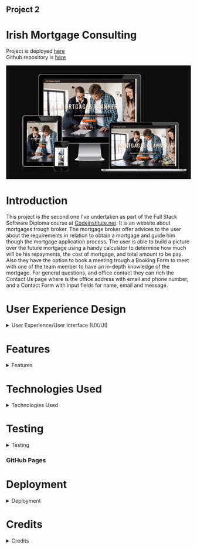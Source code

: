 ## Project 2

# Irish Mortgage Consulting

Project is deployed [here]( https://fitabigail.github.io/IrishMortgageConsulting/)   
Github repository is [here](https://github.com/fitabigail) 



![screen shot of am i responsive](./assets/readmeImages/am_responsive.png)

# Introduction
This project is the second one I've undertaken as part of the Full Stack Software Diploma course at [Codeinstitute.net](https://www.CodeInstitute.net).
It is an website about mortgages trough broker. The mortgage broker offer advices  to the user about the requirements in relation to obtain a mortgage and guide him though the mortgage application process. The user is able to build a picture over the future mortgage using a handy calculator to determine how much will be his repayments, the cost of mortgage, and total amount to be pay. Also they have the option to book a meeting trough a Booking Form to meet with one of  the team member to have an in-depth knowledge of the mortgage.
For general questions, and office contact they can rich the Contact Us page where is the office address with email and phone number, and a Contact Form with input fields for name, email and message. 


# User Experience Design

<details>
  
  <summary>User Experience/User Interface (UX/UI)</summary>

### User stories

#### First Time Visitor Goals

- As a First Time user, I want to easily understand the main purpose of the site.
- As a First Time user, I want to be able to easily navigate throughout the site to find content.
- As a First Time user, I want to view the website and content clearly on my mobile device.
- As a First Time user, I want the website the team is qualified with years of industry experience.
- As a First Time user, I want to find ways to follow the IrishMortgageConsulting on different social media platforms.

### Returning Visitor Goals

- As a Returning user, I want to reused the mortgage calculator for future house upgrades.
- As a Returning user, I want to get update team profiles.
- As a Returning user, I want to contact the organisation so I can request more information.

### Frequent Visitor Goals

- As a Frequent user, I want to check  the mortgage calculator.
- As a Frequent user, I want to check if there are any news about mortgage requirements.
- As a Frequent user, I want to sign up to the Newsletter so that I am emailed any major updates and/or changes to the mortgage requirements.

### Design

  
  
  #### Colour Scheme 


  I tried different colour palettes whilst building the website and settled on a simple combination of shades of orange, grey, white and black.
  Black, and white is used for text color and contrast well with the other two primary colours. Default Orange was used for the link color on hover, and for buttons. Diffrent shades of white, grey, and orange where used for backgrounds.
  - grey : hsla(0, 8%, 5%, 0.9), rgba(0, 0, 0, 0.5); rgba(7, 6, 6, 0.925); rgba(0, 0, 0, 0.87), rgba(0, 0, 0, 0.6);
  - white: antiquewhite, aliceblue ;
  - orange: #ce5713,  #8f2b04;


   #### Typography


  I choose 'Playfair Display' as the font for the site. The headers and forms on all pages throughout the Website are using 'Oswald' font.

   #### Wireframes
 
  
  <details> 

![Balsamic Wireframes](./assets/readmeImages/balsamic-home.png)    

</details>  

</details> 
  
  # Features

<details>
  
  <summary>Features</summary>
  
  ### Responsive  Website

   The site displays properly at a wide range of screen sizes, further information on this is listed in the testing section. 



   ![screenshot of samsung S5](./assets/readmeImages/mobile-view-index.png)        ![screenshot of samsung S5](./assets/readmeImages/responsive-calculator.png)           ![screenshot of samsung S5](./assets/readmeImages/mobile-ph-contact.png);



  ### HOME Page

### Navbar

  - A feature on all three pages, the full responsive navigation bar includes link to Logo, Home page, Calculator page and Contact Us page and is indentical in each page to allow easy navigation. On page loading the navigation bar drop down smoothly to catch up user attention. On left side the navbar has the logo linked to Home page, and a on the right side is the hamburger menu. On mouse click the hamburger is swiching to an arow and a full screen page is loading with the pages links, feature achived with javascript code.

    ![HOME PAGE](./assets/readmeImages/navbar.png)


### Section one - the landing

  - This section include several diffrent css annimations on loading page. This include a big  animated banner with two titles bussines related subject, an welcome title, and dicover button  with a shine effect linked with Calculator page.

   ![HOME PAGE](./assets/readmeImages/landing-banner.png)

### About section
 
- About section include a video with a custom control, achived with javascript code. On clicking the video button will start the video, and a bar will roll. If press the pause button the video will stop playing. The video is display for screens of 550px and wider.

![HOME PAGE](./assets/readmeImages/about.png)

### Team section

- This section  shows profile cards of the three members team. When hover the card  some information about the member will appear with a nice and cool hoover effect, the cards moves smooth with the cursor direction. This effect was achived calling JQuery cdn tools for plugin tilt.js.

![HOME PAGE](./assets/readmeImages/team.png)


### Footer 
- The footer is a simple one which offer information about office address, and include easy access to the main relevant social media sites for Irish Mortgage Consulting.

![HOME PAGE](./assets/readmeImages/footer.png)
  
  
### Scroll button
- Home and Calculator has a scrool button with a smooth move to top of the pages( used javascript for a smooth move).   
    
 ### CALCULATOR Page


### Calculator section
- Include a mortgage calculator to calculate the monthly repayments, cost of mortgage, and total to pay. Also include a pie chart which diplay amount borrowed and interest to pay. All this features are achived with javascrit code.

![CALCULATOR PAGE](./assets/readmeImages/calcul-top.png)
![CALCULATOR PAGE](./assets/readmeImages/calc-results.png)

### Booking section
- This section includes two parts. First the banner with an animated arrow created with style css, and a button on click is opening the booking form.
The second part is the Booking Form  with two parts: on the left side has the inputs fields, a check box (style css), an a submit button; on the right an image with a welcome message. On the right bottom corner has a closing button on x shape to exit the form(javascript code used for form). On submition will display an alert message.

![CALCULATOR  PAGE](./assets/readmeImages/book-meeting.png)
![CALCULATOR PAGE](./assets/readmeImages/form-booking.png)
![CALCULATOR PAGE](./assets/readmeImages/booking-message.png)


### Contact Us Page

- Contact us page has as a future fliping Contact Form with two sides. On the first side the user can read the office address, and on the other side is the contact form with input fields for name, email, phone, message and a submit buttom. The user on submition will get an alert message. 


![CONTACT US PAGE](./assets/readmeImages/contact-us.png)
![CONTACT US PAGE](./assets/readmeImages/contact-us-form.png)
![CONTACT US PAGE](./assets/readmeImages/contact-form-message.png)



### Possible Future Features

I would like to add extra features to the site such us:

 - to add in the future is integration with an email autoresponder service, such as Sendgrid;
 - two more morgage calculator, one for Mortgage Rate Change Calculator and one for Extra Mortgage Payments Calculator;
 - a blog where to post the lastes new from industry;
 - a Live Chat Service could be implemented to provide instant answers to user specific questions.
 - a register form help the user to create an account and upload required documentation;

 </details>    

# Technologies Used
<details>
  <summary>Technologies Used</summary>
  
  #### Languages Used
  
  - HTML5
  - CSS
  - Javascript

  #### Applications Used

- [Balsamiq](https://www.balsamiq.com) was used to create wireframes for this project.
- [Google Fonts](https://fonts.google.com/) fonts were downloaded from Google Fonts.
- [Fontawesome](https://www.fontawesome.com) icons were downloaded from Font Awesome.com.
- [Git](https://git-scm.com/) Git was used for version control.
- [GitHub](https://github.com/) GitHub is used to store the projects code.
- [Gitpages](https://pages.github.com/) Gitpages are used to deploy the site.
- [Chrome Developer Tools](https://developer.chrome.com/docs/devtools/) used for layout and responsive testing.
- [favICO.com](https://convertico.com/favicon/) used for creating favicon.
- [W3 Validator](https://jigsaw.w3.org/css-validator/) used to test html and css code.
- [Jshint](https://jshint.com/) used to validate Javascript code.
- [Freeconvert.com](https://www.freeconvert.com) was used to convert the background image file to the  webp format.
- [Pexels.com](https://www.pexels.com) was used for free images.
- [Caniuse.com/webp](https://caniuse.com/webp)  used to check compatibility of the webp file format.
- [befunky.com](https://www.befunky.com/)  used to resize the images files.
- [Cloudinary](https://cloudinary.com/console) used to host and served the video file through cloudinary.
-[jQuery](https://releases.jquery.com/jquery/) use to implement tilt.js for team profile card moving effect;
-[responsivedesignchecker.com/](https://responsivedesignchecker.com/) used for check responsivenes;

   
</details>  
  
# Testing 
<details>
  <summary>Testing</summary>

### W3c CSS Validator
  The css file was tested using the W3c CSS validator showing no errors, and 4 warnings all of the type "is a vendor extension" as shown below..
<details>

![CSS Validator](./assets/readmeImages/css-validator.png)

 ![CSS Validator](./assets/readmeImages/css-warrnings.png)
</details>

### W3c HTML Validator
  The HTML was tested with the W3c HTML Validator with no error returned all three pages.  
<details>

 ![HTML Validator](./assets/readmeImages/html-index-validator.png)
</details>

 ### JSHint
  The Javascript file was validated using JSHint, with the following result. The `New JavaScript features (ES6)` option was ticked in the 
  Configure menu. 
<details>

![JAVASCRIPT CALCULATOR Validator](./assets/readmeImages/cotactjs-validator.png)

![JAVASCRIPT index Validator](./assets/readmeImages/calculatorjs-validator.png)
  </details>

   ### Lighthouse
  The web page was tested using the Lighthouse feature on the chrome browser giving the following result for desktop and mobile.    
  It should be noted that the performance score was variable, ranging from the low eighties to 100 for desktop and mobile.  
<details>

![LIGHTHOUSE HOME PAGE DESKTOP](./assets/readmeImages/lighthouse-desk-index.png)
![LIGHTHOUSE HOME PAGE MOBILE ](./assets/readmeImages/lighthouse-mob-index.png)
![LIGHTHOUSE CALCULATOR PAGE DESKTOP](./assets/readmeImages/lighthouse-desk-calculator.png)
![LIGHTHOUSE CALCULATOR PAGE MOBILE](./assets/readmeImages/lighthouse-mob-calculator.png)
![LIGHTHOUSE CONTACT US PAGE DESKTOP](./assets/readmeImages/lighthouse-desk-contactus.png)
![LIGHTHOUSE CONTACT US MOBILE](./assets/readmeImages/lighthouse-mob-contactus.png)
</details>


### Responsiveness
  Media queries based on screen width were used to ensure the page displayed correctly across a range of screen sizes.
  The Chrome, Firefox, Safari and Edge browsers were used to test responsiveness.  
  
  Breakpoints used are as follows 320px, 360px, 400px, 450px, 500px, 550px,  600px, 650px, 700px, 750px, 800px, 850px, 880px, 900px, 950px, 980px, 1200px and 1600px. 

 I also used the device specific tool within Chrome and Edge to test a number of devices representing a wide range of device types.  
  The results are given below.

  |Device                 |  Result        |
  |----------------       |----------------|
  | Galaxy S8+            | Displays ok    | 
  | iPad mini             | Displays ok    |
  | iPad Air              | Displays ok    | 
  | iPhone xe/xr/pro 12   | Displays ok    | 
  | Galaxy Fold           | Displays ok    | 
  | Galaxy Fold           | Displays ok    | 
  | Nest Hub Max          | Displays ok    | 
  
    
 ### Issues Encountered Building The Site

A brief summary of some of the difficulties I had building this site and how I attempted to fix them.  

 + I had many problems positioning the text div from Calculator page and fixed using diffrent percents for 'font-size', widh and height set on vh to get them to satisfactorily position on diffrent devices.
 + The chart pie cause me trouble on diffrent devices size, as had a predefined style. I changed the width and height of canvas html element and adapted to diffrent screen size.
 + The checked box from Booking for put me in difficulty as I tried to set the konb and was not fit on the right spot. So I decide to get already writen code and adapted to my site style, which worked well only the html validator did not allow div as a child of a label so I replaced and fixed the error with a span element.
 + On booking form submit button on click apper a message to user and shoud return to the Calculator page. I write the function myBooking() to write the alert message and retun to page. The function was not working as I used form action attribute from w3 web page for testing example. Now I know no need of action attibute, if I have a function to call.
+ I had to become familiar with many new (to me) css properties such as transform-origin, transform-style, backface-visibility and perspective. 

### Manual Testing for Bugs

Testing is required on Irish MortgageConsulting Responsive Website.

The project is developed primarily using HTML and CSS, with a small amount of JavaScript implemented for additional functionality.
The testing performed will be on back-end and front-end. Testing to be done on at least three web browsers and all screen sizes.
All navigation links should direct to the correct html pages as per their names. The Home page is the exception, this one will redirect to index.html. 

All links to external websites must open in a new browser.

Testing of form validation will also be required to ensure the correct inputs are taken and that all fields are required. 

The live Project can be found [here](https://fitabigail.github.io/IrishMortgageConsulting/).</br>

 * Testing During development of the pages was done through the project to see how the project looked and felt

| Feature                |  Expect                                     |  Action         |  Result                                  |
|------------------------|---------------------------------------------|-----------------|------------------------------------------|
| Logo                   |  Link to home page                          | Click On        | Load the home page                       |
| Banner home animation  |  Animation                                  | On Load         | Animation                                |
| Dicover button         |  Link to calculator page                    | Click On        | Load the calculator page                 |
| Hamburger Menu         |  Open on full page                          | Click On        | Load menu page                           |
| Hamburger Menu Arrow   |  Transform                                  | Click On        | Arrow                                    |
| Social Media Icons     |  Link to socialmedia                        | Click On        | New tab opened                           |
| Video                  |  Play on                                    | Click on        | Play the video                           |
| Profile cards          |  Show text and move                         | On hover        | Show text and move                       |
| Calculator             |  Calculate the mortgage payments            | On input values | Show the results                         |
| Calculator button      |  Show results                               | Click On        | Show the results                         |
| Pie CHART              |  Post interest to pay and mortgage amount   | On Load         | Post interest to pay and mortgage amount |
| Booking button         |  Open booking form                          | Click On        | Open booking form                        |
| Booking fields         |  Accept the inputs value                    | On input        | Accept the inputs value                  |
| Booking checkbox       |  To check                                   | On check        | To check                                 |
| Booking form button    |  Show message                               | Click On        | Show the message                         |
| Contact form flip      | Flipp on pointer                            | On pointer      | Flipp on pointer                         |
| Contact form fields    | Accept the inputs value                     | Click On        | Accept the inputs value                  |
| Contact form button    |  Show message                               | Click On        | Show message                             |

### Issues and Resolutions to issues found during testing

- booking form after clossing message alert was not redirected to calculator page, issue fixed;
- the contact form did not send the email with the message, the plugin used https://smtpjs.com/ required SMTP server and I couldn't used my elastic email host account https://elasticemail.com/ because the domain must be verified. Us the gitpod domain name is not owned it can not be verified; 

### Issues Remaining (Known to me)

+ There are large space over the Home and Calculator page. This issue could be fixed by resize the divs, but beacause a short time I will leave this for another time.
+ The bottom height of calculator background increasing once the  device size is decreasing;
+ I shoud increase the color contrast and font size;
+ The pie chart should reset with the new amount and interest pie  when input values to mortgage amount field. At this stage the pie chart is updating on change of the years and interest values;
</details>

### GitHub Pages

# Deployment

  <details>
    
  <summary>Deployment</summary>
  
  This project was built on the Gitpod IDE using the Code Institute template found here:<br>https://github.com/Code-Institute-Org/gitpod-full-template
      
      
### GitHub Pages

## How this Project was Deployed

1. Log into [GitHub](https://github.com/fitabigail/).
2. From the list of Repositories, select [IRISH MORTGAGE CONSULTING](https://github.com/fitabigail/IrishMortgageConsulting).
3. From the Repositories sub-headings, select "Settings".
4. Under "Options", the first category of settings, scroll down to the GitHub Pages section.
5. From the dropdown list under the "Source" heading, select "main".
6. A second drop-down menu that appears should remain as the default value, "/root".
7. Press Save. 
8. On Page refresh, scroll back down to the GitHub Pages section, and the link to the deployed site will be available in a green sub-section with a tick icon next to it.

As this project was developed on the main branch, all changes made to the repository are immediately reflected in the deployed project.

## How to Run this Project in your Browser

1. Install the [Google Chrome](https://www.google.co.uk/chrome/) or [Firefox](https://www.mozilla.org/en-GB/exp/firefox/new/) browser.
2. Install the applicable [GitPod](https://www.gitpod.io/docs/browser-extension/) Browser Extensions for your chosen browser.
4. Create a [GitHub](https://GitHub.com/join) account. 
3. Log in to [Gitpod](https://gitpod.io/login/) using your GitHub account.
4. Visit Hard Driver's [GitHub Repository](https://github.com/fitabigail/IrishMortgageConsulting).
5. Open the repository in Gitpod:
    * Click the green "Gitpod" icon at the top of the Repository, or
    * Click this [link](https://github.com/fitabigail/IrishMortgageConsulting).
6. A new workspace will open with the current state of the main branch. Any changes made to the main branch after this point will not be automatically updated in your Gitpod Workspace.

#### Forking
  
  
  1. Go to the Github page that hosts the repository you wish to fork.
  2. On the top-right of the page there is a button "Fork".
  3. Click this button.
  4. This creates a repository in your Github home page which is a copy of the original. You can submit and receive changes to the code by using pull requests 
  and/or syncing with the upstream repository.

### Cloning the Repository

1. Visit Hard Driver's [GitHub Repository](https://github.com/fitabigail/IrishMortgageConsulting).
2. Click the "Code" dropdown box above the repository's file explorer. 
3. Under the "Clone" heading, click the "HTTPS" sub-heading.
4. Click the clipboard icon, or manually copy the text presented: `https://github.com/fitabigail/IrishMortgageConsulting`
5. Open your preferred IDE (VSCode, Atom, PyCharm, etc).
6. Ensure your IDE has support for Git, or has the relevant Git extension.
7. Open the terminal, and create a directory where you would like the Repository to be stored.
8. Type `git clone` and paste the previously copied text (`https://github.com/fitabigail/IrishMortgageConsulting`) and press enter.
9. The Repository will then be cloned to your selected directory. 

### Manually Downloading the Repository

1. Visit Hard Driver's [GitHub Repository](https://github.com/fitabigail/IrishMortgageConsulting).
2. Click the "Code" dropdown box above the repository's file explorer. 
3. Click the "Download ZIP" option; this will download a copy of the selected branch's repository as a zip file.
4. Locate the ZIP file downloaded to your computer, and extract the ZIP to a designated folder which you would like the repository to be stored.

### Opening the Repository 

1. Open your preferred IDE (VSCode, Atom, PyCharm, etc).
2. Navigate to the chosen directory where the Repository was Cloned/Extracted.
3. You will now have offline access to the contents of the project.

 </details>

 # Credits
  <details>
  <summary>Credits</summary>
 
  ### Images

  ### All Photographs were sourced from [Pexels](https://www.pexels.com//). 

  - Section one Background Image: https://images.pexels.com/photos/7415057/pexels-photo-7415057.jpeg?cs=srgb&dl=pexels-mart-production-7415057.jpg&fm=jpg;
  - Team member one Image: https://images.pexels.com/photos/1311523/pexels-photo-1311523.jpeg?cs=srgb&dl=pexels-mentatdgt-1311523.jpg&fm=jpg;
  -  Team member Two Image:https://images.pexels.com/photos/8074612/pexels-photo-8074612.jpeg?cs=srgb&dl=pexels-anastasia-shuraeva-8074612.jpg&fm=jpg;
  -  Team member Three Image:https://images.pexels.com/photos/1043471/pexels-photo-1043471.jpeg?cs=srgb&dl=pexels-chloe-1043471.jpg&fm=jpg;
  - Calculator banner Image: https://images.pexels.com/photos/5926378/pexels-photo-5926378.jpeg?cs=srgb&dl=pexels-sora-shimazaki-5926378.jpg&fm=jpg;
  - About us video: https://www.pexels.com/video/professionals-having-an-online-meeting-8189002/;
  - Booking form Image: https://images.pexels.com/photos/4226122/pexels-photo-4226122.jpeg?cs=srgb&dl=pexels-anna-shvets-4226122.jpg&fm=jpg;
  - Contact Us Image: https://images.pexels.com/photos/3856047/pexels-photo-3856047.jpeg?cs=srgb&dl=pexels-matheus-bertelli-3856047.jpg&fm=jpg;

### Code/Reference 

- Code Institute without I would have had no base to begin a project & Readme.md Template .https://codeinstitute.net/ie/
- GitHub for my workspace and saving all my work as well as my deployed project . https://github.com/ ;  
- The Slack community - for someone always been there no matter the time and with advice or direction. https://slack.com';
- https://smartmortgages.ie/ - inspired me for building the site and get the content from them;
 - https://stackoverflow.com/users/6887992/aperezfals - the method of redirect to calculator page after message is closed;
 - https://www.udemy.com/course/10-mega-responsive-websites-with-html-css-and-javascript/learn/lecture/23410300#overview - Udemy course for home page, helping me to build a nice layout;
 - https://www.udemy.com/course/50-web-projects-with-html-css-and-javascript/learn/lecture/32013882#overview -Udemy course for booking form;
 - https://www.youtube.com/watch?v=kIvft1uEi4Y&t=0s - Live Blogger youtube channel help me to create to calculator;
 -  https://dev.to/bosspetta/mortgage-loan-calculator-with-javascript-2la7 - Dev Community help me to understand how declares the values;
 - https://www.youtube.com/watch?v=sGQSz22U8VM - Easy youtube chanel tutorials for contact us form;
 - https://www.w3schools.com/ - guide me for flipping contact form;

### Note 
 - I'd like to thank my mentor Ronan McClelland for his guidance throughout my project. 
 - I would like to thank everyone for all and any assistance given during the development of my website. 
 - All information within this website is for education and training purposes only .
 - All code has been as much as possible credited to the source that the code came from.

